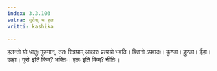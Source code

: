 ```yaml
---
index: 3.3.103
sutra: गुरोश् च हलः
vritti: kashika

---
```

हलन्तो यो धातुः गुरुमान्, ततः स्त्रियाम् अकारः प्रत्ययो भवति। क्तिनो ऽपवादः। कुण्डा। हुण्डा। ईहा। ऊहा। गुरोः इति किम्? भक्तिः। हलः इति किम्? नीतिः।